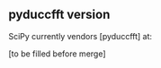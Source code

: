 
pyduccfft version
-----------------

SciPy currently vendors [pyduccfft] at:

[to be filled before merge]
